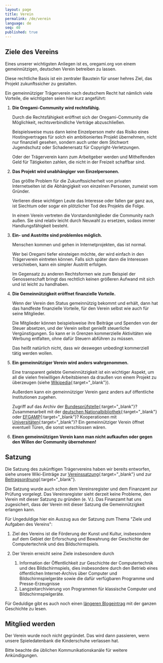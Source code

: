 ```yaml
---
layout: page
title: Verein
permalink: /de/verein
language: de
seq: 40
published: true
---
```


## Ziele des Vereins

Eines unserer wichtigsten Anliegen ist es, oregami.org von einem gemeinnützigen, deutschen Verein betreiben zu lassen. 

Diese rechtliche Basis ist ein zentraler Baustein für unser hehres Ziel, das Projekt zukunftssicher zu gestalten.

Ein gemeinnütziger Trägerverein nach deutschem Recht hat nämlich viele Vorteile, die wichtigsten seien hier kurz angeführt:

1. **Die Oregami-Community wird rechtsfähig.**

    Durch die Rechtsfähigkeit eröffnet sich der Oregami-Community die Möglichkeit, rechtsverbindliche Verträge abzuschließen.
    
    Beispielsweise muss dann keine Einzelperson mehr das Risiko eines Hostingvertrages für solch ein ambitioniertes Projekt übernehmen, nicht nur finanziell gesehen, sondern auch unter dem Stichwort Jugendschutz oder Schadenersatz für Copyright-Verletzungen.
    
    Oder der Trägerverein kann zum Arbeitgeber werden und Mithelfenden Geld für Tätigkeiten zahlen, die nicht in der Freizeit schaffbar sind.
    
2. **Das Projekt wird unabhängiger von Einzelpersonen.**

    Das größte Problem für die Zukunftssicherheit von privaten Internetseiten ist die Abhängigkeit von einzelnen Personen, zumeist vom Gründer.
    
    Verlieren diese wichtigen Leute das Interesse oder fallen gar ganz aus, ist Siechtum oder sogar ein plötzlicher Tod des Projekts die Folge.
    
    In einem Verein vertreten die Vorstandsmitglieder die Community nach außen. Sie sind relativ leicht durch Neuwahl zu ersetzen, sodass immer Handlungsfähigkeit besteht.
    
3.  **Ein- und Austritte sind problemlos möglich.**

	Menschen kommen und gehen in Internetprojekten, das ist normal.

	Wer bei Oregami tiefer einsteigen möchte, der wird einfach in den Trägerverein eintreten können. Falls sich später dann die Interessen verschieben, kann ein simpler Austritt erfolgen.

	Im Gegensatz zu anderen Rechtsformen wie zum Beispiel der Genossenschaft bringt das rechtlich keinen größeren Aufwand mit sich und ist leicht zu handhaben.

4.  **Die Gemeinnützigkeit eröffnet finanzielle Vorteile.**

    Wenn der Verein den Status gemeinnützig bekommt und erhält, dann hat das handfeste finanzielle Vorteile, für den Verein selbst wie auch für seine Mitglieder.
    
    Die Mitglieder können beispielsweise ihre Beiträge und Spenden von der Steuer absetzen, und der Verein selbst genießt steuerliche Vergünstigungen. So kann er in Grenzen kommerzielle Aktivitäten wie Werbung entfalten, ohne dafür Steuern abführen zu müssen.
    
    Das heißt natürlich nicht, dass wir deswegen unbedingt kommerziell tätig werden wollen.

5.  **Ein gemeinnütziger Verein wird anders wahrgenommen.**

    Eine transparent gelebte Gemeinnützigkeit ist ein wichtiger Aspekt, um all die vielen freiwilligen Arbeitsbienen da draußen von einem Projekt zu überzeugen (siehe [Wikipedia](http://de.wikipedia.org/){:target="_blank"}).
    
    Außerdem kann ein gemeinnütziger Verein ganz anders auf öffentliche Institutionen zugehen.
    
    Zugriff auf das Archiv der [Bundesprüfstelle](http://www.bundespruefstelle.de){:target="_blank"}? Zusammenarbeit mit der [deutschen Nationalbibliothek](http://www.dnb.de){:target="_blank"} oder [EFGAMP](http://www.efgamp.eu){:target="_blank"}? Kooperationen mit [Universitäten](http://www.digarec.org){:target="_blank"}? Ein gemeinnütziger Verein öffnet eventuell Türen, die sonst verschlossen wären.

6.  **Einen gemeinnützigen Verein kann man nicht aufkaufen oder gegen den Willen der Community übernehmen!**


## Satzung

Die Satzung des zukünftigen Trägervereins haben wir bereits entworfen, siehe unsere Wiki-Einträge zur [Vereinssatzung](https://oregami.atlassian.net/wiki/spaces/OR/pages/3408034/Satzung){:target="_blank"} und zur [Beitragsordnung](https://oregami.atlassian.net/wiki/spaces/OR/pages/3408045/Beitragsordnung){:target="_blank"}.

Die Satzung wurde auch schon dem Vereinsregister und dem Finanzamt zur Prüfung vorgelegt. Das Vereinsregister sieht derzeit keine Probleme, den Verein mit dieser Satzung zu gründen (e. V.). Das Finanzamt hat uns zugesichert, dass der Verein mit dieser Satzung die Gemeinnützigkeit erlangen kann.  

Für Ungeduldige hier ein Auszug aus der Satzung zum Thema "Ziele und Aufgaben des Vereins":  

1.  Ziel des Vereins ist die Förderung der Kunst und Kultur, insbesondere auf dem Gebiet der Erforschung und Bewahrung der Geschichte der Computertechnik und des Bildschirmspiels.  

2.  Der Verein erreicht seine Ziele insbesondere durch
    1.  Information der Öffentlichkeit zur Geschichte der Computertechnik und des Bildschirmspiels, dies insbesondere durch den Betrieb eines öffentlichen Internet-Archivs über Computer und Bildschirmspielgeräte sowie die dafür verfügbaren Programme und Presse-Erzeugnisse
    2.  Langzeitarchivierung von Programmen für klassische Computer und Bildschirmspielgeräte.

Für Geduldige gibt es auch noch einen [längeren Blogeintrag](http://www.oregami.org/blog/de/2013/vereinsgrundung-in-sicht) mit der ganzen Geschichte zu lesen.


## Mitglied werden

Der Verein wurde noch nicht gegründet. Das wird dann passieren, wenn unsere Spieledatenbank die Kinderschuhe verlassen hat.

Bitte beachte die üblichen Kommunikationskanäle für weitere Ankündigungen.
